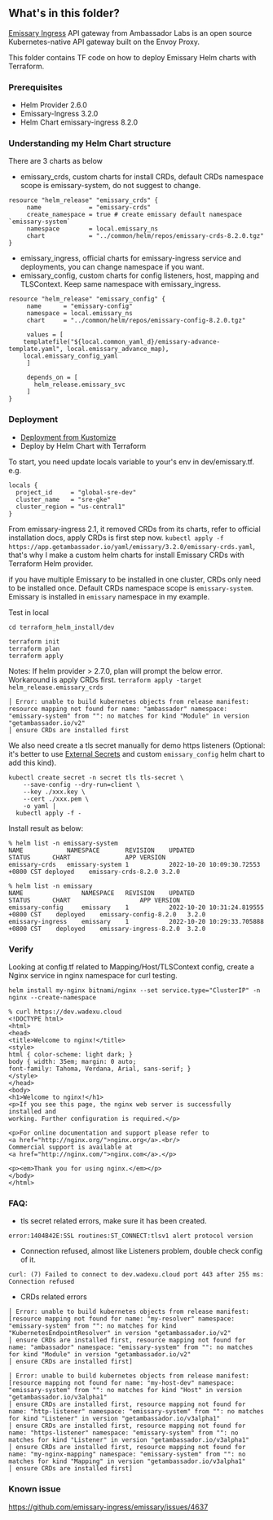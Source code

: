 ## What's in this folder?
[Emissary Ingress](https://www.getambassador.io/docs/emissary/) API gateway from Ambassador Labs is an open source Kubernetes-native API gateway built on the Envoy Proxy.

This folder contains TF code on how to deploy Emissary Helm charts with Terraform.


### Prerequisites
* Helm Provider 2.6.0
* Emissary-Ingress 3.2.0
* Helm Chart emissary-ingress 8.2.0

### Understanding my Helm Chart structure
There are 3 charts as below

 * emissary_crds, custom charts for install CRDs, default CRDs namespace scope is emissary-system, do not suggest to change.
```
resource "helm_release" "emissary_crds" {
     name             = "emissary-crds"
     create_namespace = true # create emissary default namespace `emissary-system`
     namespace        = local.emissary_ns
     chart            = "../common/helm/repos/emissary-crds-8.2.0.tgz"
}
```
 * emissary_ingress, official charts for emissary-ingress service and deployments, you can change namespace if you want.
 * emissary_config, custom charts for config listeners, host, mapping and TLSContext. Keep same namespace with emissary_ingress.
```
resource "helm_release" "emissary_config" {
     name      = "emissary-config"
     namespace = local.emissary_ns
     chart     = "../common/helm/repos/emissary-config-8.2.0.tgz"
    
     values = [
    templatefile("${local.common_yaml_d}/emissary-advance-template.yaml", local.emissary_advance_map),
    local.emissary_config_yaml
     ]
    
     depends_on = [
       helm_release.emissary_svc
     ]
}
```

### Deployment
* [Deployment from Kustomize](../kustomize_install/)
* Deploy by Helm Chart with Terraform

To start, you need update locals variable to your's env in dev/emissary.tf. e.g.
```
locals {
  project_id     = "global-sre-dev"
  cluster_name   = "sre-gke"
  cluster_region = "us-central1"
}
```

From emissary-ingress 2.1, it removed CRDs from its charts, refer to official installation docs, apply CRDs is first step now. `kubectl apply -f https://app.getambassador.io/yaml/emissary/3.2.0/emissary-crds.yaml`, that's why I make a custom helm charts for install Emissary CRDs with Terraform Helm provider.


if you have multiple Emissary to be installed in one cluster, CRDs only need to be installed once. Default CRDs namespace scope is `emissary-system`. Emissary is installed in `emissary` namespace in my example.

Test in local
```
cd terraform_helm_install/dev

terraform init
terraform plan 
terraform apply
```

Notes: If helm provider > 2.7.0, plan will prompt the below error. Workaround is apply CRDs first. `terraform apply -target helm_release.emissary_crds`
```
│ Error: unable to build kubernetes objects from release manifest: resource mapping not found for name: "ambassador" namespace: "emissary-system" from "": no matches for kind "Module" in version "getambassador.io/v2"
│ ensure CRDs are installed first
```

We also need create a tls secret manually for demo https listeners (Optional: it's better to use [External Secrets](https://external-secrets.io/v0.6.0/) and custom `emissary_config` helm chart to add this kind).
```
kubectl create secret -n secret tls tls-secret \
    --save-config --dry-run=client \
    --key ./xxx.key \
    --cert ./xxx.pem \
    -o yaml | 
  kubectl apply -f -
```

Install result as below:
```
% helm list -n emissary-system
NAME         	NAMESPACE      	REVISION	UPDATED                            	STATUS  	CHART              	APP VERSION
emissary-crds	emissary-system	1       	2022-10-20 10:09:30.72553 +0800 CST	deployed	emissary-crds-8.2.0	3.2.0         
```
```
% helm list -n emissary                             
NAME            	NAMESPACE	REVISION	UPDATED                             	STATUS  	CHART                 	APP VERSION
emissary-config 	emissary 	1       	2022-10-20 10:31:24.819555 +0800 CST	deployed	emissary-config-8.2.0 	3.2.0      
emissary-ingress	emissary 	1       	2022-10-20 10:29:33.705888 +0800 CST	deployed	emissary-ingress-8.2.0	3.2.0  
```


### Verify

Looking at config.tf related to Mapping/Host/TLSContext config, create a Nginx service in nginx namespace for curl testing.
```
helm install my-nginx bitnami/nginx --set service.type="ClusterIP" -n nginx --create-namespace

```

```
% curl https://dev.wadexu.cloud
<!DOCTYPE html>
<html>
<head>
<title>Welcome to nginx!</title>
<style>
html { color-scheme: light dark; }
body { width: 35em; margin: 0 auto;
font-family: Tahoma, Verdana, Arial, sans-serif; }
</style>
</head>
<body>
<h1>Welcome to nginx!</h1>
<p>If you see this page, the nginx web server is successfully installed and
working. Further configuration is required.</p>

<p>For online documentation and support please refer to
<a href="http://nginx.org/">nginx.org</a>.<br/>
Commercial support is available at
<a href="http://nginx.com/">nginx.com</a>.</p>

<p><em>Thank you for using nginx.</em></p>
</body>
</html>

```

### FAQ:

* tls secret related errors, make sure it has been created.
```
error:1404B42E:SSL routines:ST_CONNECT:tlsv1 alert protocol version
```

* Connection refused, almost like Listeners problem, double check config of it.
```
curl: (7) Failed to connect to dev.wadexu.cloud port 443 after 255 ms: Connection refused
```

* CRDs related errors 
```
│ Error: unable to build kubernetes objects from release manifest: [resource mapping not found for name: "my-resolver" namespace: "emissary-system" from "": no matches for kind "KubernetesEndpointResolver" in version "getambassador.io/v2"
│ ensure CRDs are installed first, resource mapping not found for name: "ambassador" namespace: "emissary-system" from "": no matches for kind "Module" in version "getambassador.io/v2"
│ ensure CRDs are installed first]
```
```
│ Error: unable to build kubernetes objects from release manifest: [resource mapping not found for name: "my-host-dev" namespace: "emissary-system" from "": no matches for kind "Host" in version "getambassador.io/v3alpha1"
│ ensure CRDs are installed first, resource mapping not found for name: "http-listener" namespace: "emissary-system" from "": no matches for kind "Listener" in version "getambassador.io/v3alpha1"
│ ensure CRDs are installed first, resource mapping not found for name: "https-listener" namespace: "emissary-system" from "": no matches for kind "Listener" in version "getambassador.io/v3alpha1"
│ ensure CRDs are installed first, resource mapping not found for name: "my-nginx-mapping" namespace: "emissary-system" from "": no matches for kind "Mapping" in version "getambassador.io/v3alpha1"
│ ensure CRDs are installed first]
```


### Known issue
https://github.com/emissary-ingress/emissary/issues/4637

<br>

